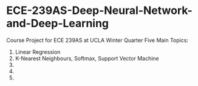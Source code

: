 # ECE-239AS-Deep-Neural-Network-and-Deep-Learning
Course Project for ECE 239AS at UCLA Winter Quarter
Five Main Topics:

1. Linear Regression
2. K-Nearest Neighbours, Softmax, Support Vector Machine
3.
4.
5.
